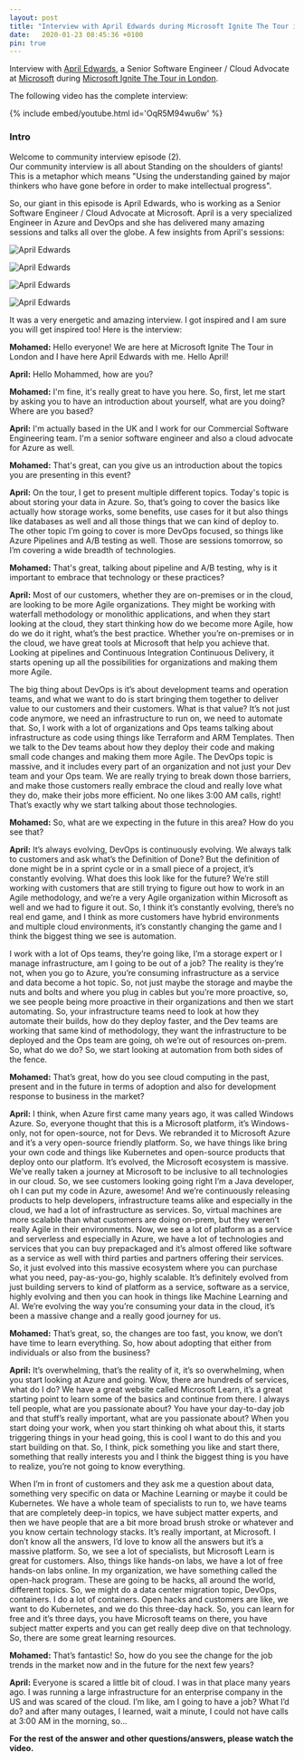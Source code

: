 ```yaml
---
layout: post
title: "Interview with April Edwards during Microsoft Ignite The Tour in London"
date:   2020-01-23 08:45:36 +0100
pin: true
---
```


Interview with [April Edwards](https://azapril.dev/), a Senior Software Engineer / Cloud Advocate at [Microsoft](https://www.microsoft.com/) during [Microsoft Ignite The Tour in London](https://www.microsoft.com/en-gb/ignite-the-tour/london).

The following video has the complete interview:  

{% include embed/youtube.html id='OqR5M94wu6w' %}


### Intro

Welcome to community interview episode (2).  
Our community interview is all about Standing on the shoulders of giants! This is a metaphor which means "Using the understanding gained by major thinkers who have gone before in order to make intellectual progress".

So, our giant in this episode is April Edwards, who is working as a Senior Software Engineer / Cloud Advocate at Microsoft. April is a very specialized Engineer in Azure and DevOps and she has delivered many amazing sessions and talks all over the globe. A few insights from April's sessions:

![April Edwards](/assets/images/2020/01/April-1.jpg)

![April Edwards](/assets/images/2020/01/April-5.jpg)

![April Edwards](/assets/images/2020/01/April-4.jpg)

![April Edwards](/assets/images/2020/01/April-3.jpg)

It was a very energetic and amazing interview. I got inspired and I am sure you will get inspired too! Here is the interview:

**Mohamed:** Hello everyone! We are here at Microsoft Ignite The Tour in London and I have here April Edwards with me. Hello April!

**April:** Hello Mohammed, how are you?

**Mohamed:** I'm fine, it's really great to have you here. So, first, let me start by asking you to have an introduction about yourself, what are you doing? Where are you based?

**April:** I'm actually based in the UK and I work for our Commercial Software Engineering team. I'm a senior software engineer and also a cloud advocate for Azure as well.

**Mohamed:** That's great, can you give us an introduction about the topics you are presenting in this event?

**April:** On the tour, I get to present multiple different topics. Today's topic is about storing your data in Azure. So, that’s going to cover the basics like actually how storage works, some benefits, use cases for it but also things like databases as well and all those things that we can kind of deploy to. The other topic I’m going to cover is more DevOps focused, so things like Azure Pipelines and A/B testing as well. Those are sessions tomorrow, so I’m covering a wide breadth of technologies.

**Mohamed:** That's great, talking about pipeline and A/B testing, why is it important to embrace that technology or these practices?

**April:** Most of our customers, whether they are on-premises or in the cloud, are looking to be more Agile organizations. They might be working with waterfall methodology or monolithic applications, and when they start looking at the cloud, they start thinking how do we become more Agile, how do we do it right, what’s the best practice. Whether you’re on-premises or in the cloud, we have great tools at Microsoft that help you achieve that. Looking at pipelines and Continuous Integration Continuous Delivery, it starts opening up all the possibilities for organizations and making them more Agile.

The big thing about DevOps is it’s about development teams and operation teams, and what we want to do is start bringing them together to deliver value to our customers and their customers. What is that value? It’s not just code anymore, we need an infrastructure to run on, we need to automate that. So, I work with a lot of organizations and Ops teams talking about infrastructure as code using things like Terraform and ARM Templates. Then we talk to the Dev teams about how they deploy their code and making small code changes and making them more Agile. The DevOps topic is massive, and it includes every part of an organization and not just your Dev team and your Ops team. We are really trying to break down those barriers, and make those customers really embrace the cloud and really love what they do, make their jobs more efficient. No one likes 3:00 AM calls, right! That’s exactly why we start talking about those technologies.

**Mohamed:** So, what are we expecting in the future in this area? How do you see that?

**April:** It’s always evolving, DevOps is continuously evolving. We always talk to customers and ask what’s the Definition of Done? But the definition of done might be in a sprint cycle or in a small piece of a project, it’s constantly evolving. What does this look like for the future? We’re still working with customers that are still trying to figure out how to work in an Agile methodology, and we’re a very Agile organization within Microsoft as well and we had to figure it out. So, I think it’s constantly evolving, there’s no real end game, and I think as more customers have hybrid environments and multiple cloud environments, it’s constantly changing the game and I think the biggest thing we see is automation.

I work with a lot of Ops teams, they’re going like, I’m a storage expert or I manage infrastructure, am I going to be out of a job? The reality is they’re not, when you go to Azure, you’re consuming infrastructure as a service and data become a hot topic. So, not just maybe the storage and maybe the nuts and bolts and where you plug in cables but you’re more proactive, so, we see people being more proactive in their organizations and then we start automating. So, your infrastructure teams need to look at how they automate their builds, how do they deploy faster, and the Dev teams are working that same kind of methodology, they want the infrastructure to be deployed and the Ops team are going, oh we’re out of resources on-prem. So, what do we do? So, we start looking at automation from both sides of the fence.

**Mohamed:** That’s great, how do you see cloud computing in the past, present and in the future in terms of adoption and also for development response to business in the market?

**April:** I think, when Azure first came many years ago, it was called Windows Azure. So, everyone thought that this is a Microsoft platform, it’s Windows-only, not for open-source, not for Devs. We rebranded it to Microsoft Azure and it’s a very open-source friendly platform. So, we have things like bring your own code and things like Kubernetes and open-source products that deploy onto our platform. It’s evolved, the Microsoft ecosystem is massive. We’ve really taken a journey at Microsoft to be inclusive to all technologies in our cloud. So, we see customers looking going right I’m a Java developer, oh I can put my code in Azure, awesome! And we’re continuously releasing products to help developers, infrastructure teams alike and especially in the cloud, we had a lot of infrastructure as services. So, virtual machines are more scalable than what customers are doing on-prem, but they weren’t really Agile in their environments. Now, we see a lot of platform as a service and serverless and especially in Azure, we have a lot of technologies and services that you can buy prepackaged and it’s almost offered like software as a service as well with third parties and partners offering their services. So, it just evolved into this massive ecosystem where you can purchase what you need, pay-as-you-go, highly scalable. It’s definitely evolved from just building servers to kind of platform as a service, software as a service, highly evolving and then you can hook in things like Machine Learning and AI. We’re evolving the way you’re consuming your data in the cloud, it’s been a massive change and a really good journey for us.

**Mohamed:** That’s great, so, the changes are too fast, you know, we don’t have time to learn everything. So, how about adopting that either from individuals or also from the business?

**April:** It’s overwhelming, that’s the reality of it, it’s so overwhelming, when you start looking at Azure and going. Wow, there are hundreds of services, what do I do? We have a great website called Microsoft Learn, it’s a great starting point to learn some of the basics and continue from there. I always tell people, what are you passionate about? You have your day-to-day job and that stuff’s really important, what are you passionate about? When you start doing your work, when you start thinking oh what about this, it starts triggering things in your head going, this is cool I want to do this and you start building on that. So, I think, pick something you like and start there, something that really interests you and I think the biggest thing is you have to realize, you’re not going to know everything.

When I’m in front of customers and they ask me a question about data, something very specific on data or Machine Learning or maybe it could be Kubernetes. We have a whole team of specialists to run to, we have teams that are completely deep-in topics, we have subject matter experts, and then we have people that are a bit more broad brush stroke or whatever and you know certain technology stacks. It’s really important, at Microsoft. I don’t know all the answers, I’d love to know all the answers but it’s a massive platform. So, we see a lot of specialists, but Microsoft Learn is great for customers. Also, things like hands-on labs, we have a lot of free hands-on labs online. In my organization, we have something called the open-hack program. These are going to be hacks, all around the world, different topics. So, we might do a data center migration topic, DevOps, containers. I do a lot of containers. Open hacks and customers are like, we want to do Kubernetes, and we do this three-day hack. So, you can learn for free and it’s three days, you have Microsoft teams on there, you have subject matter experts and you can get really deep dive on that technology. So, there are some great learning resources.

**Mohamed:** That’s fantastic! So, how do you see the change for the job trends in the market now and in the future for the next few years?

**April:** Everyone is scared a little bit of cloud. I was in that place many years ago. I was running a large infrastructure for an enterprise company in the US and was scared of the cloud. I’m like, am I going to have a job? What I’d do? and after many outages, I learned, wait a minute, I could not have calls at 3:00 AM in the morning, so...

**For the rest of the answer and other questions/answers, please watch the video.**

